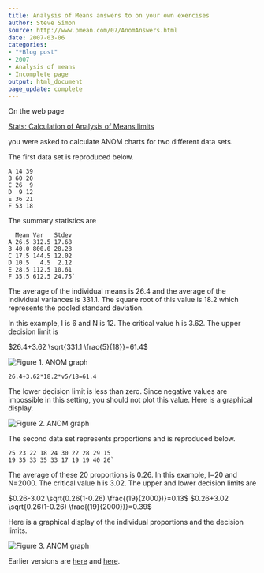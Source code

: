 ```yaml
---
title: Analysis of Means answers to on your own exercises
author: Steve Simon
source: http://www.pmean.com/07/AnomAnswers.html
date: 2007-03-06
categories:
- "*Blog post"
- 2007
- Analysis of means
- Incomplete page
output: html_document
page_update: complete
---
```

On the web page

[Stats: Calculation of Analysis of Means limits][sim4]

you were asked to calculate ANOM charts for two different data sets.

<!---More--->

The first data set is reproduced below.

```
A 14 39
B 60 20
C 26  9
D  9 12
E 36 21
F 53 18
```

The summary statistics are

```
  Mean Var   Stdev
A 26.5 312.5 17.68
B 40.0 800.0 28.28
C 17.5 144.5 12.02
D 10.5   4.5  2.12
E 28.5 112.5 10.61
F 35.5 612.5 24.75`
```

The average of the individual means is 26.4 and the average of the individual variances is 331.1. The square root of this value is 18.2 which represents the pooled standard deviation.

In this example, I is 6 and N is 12. The critical value h is 3.62. The upper decision limit is

$26.4+3.62 \sqrt{331.1 \frac{5}{18}}=61.4$


![Figure 1. ANOM graph](http://www.pmean.com/new-images/07/AnomAnswers04.gif)

```
26.4+3.62*18.2*v5/18=61.4
```
The lower decision limit is less than zero. Since negative values are impossible in this setting, you should not plot this value. Here is a graphical display.

![Figure 2. ANOM graph](http://www.pmean.com/new-images/07/AnomAnswers02.gif)

The second data set represents proportions and is reproduced below.

```
25 23 22 18 24 30 22 28 29 15
19 35 33 35 33 17 19 19 40 26`
```

The average of these 20 proportions is 0.26. In this example, I=20 and N=2000. The critical value h is 3.02. The upper and lower decision limits are

$0.26-3.02 \sqrt{0.26(1-0.26) \frac{(19}{2000})}=0.13$
$0.26+3.02 \sqrt{0.26(1-0.26) \frac{(19}{2000})}=0.39$


Here is a graphical display of the individual proportions and the decision limits.

![Figure 3. ANOM graph](http://www.pmean.com/new-images/07/AnomAnswers04.gif)

Earlier versions are [here][sim1] and [here][sim2].

[sim1]: http://www.pmean.com/07/AnomAnswers.html
[sim2]: http://new.pmean.com/anom-answers/

[sim4]: http://www.pmean.com/07/AnomCalculations1.html
